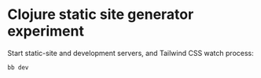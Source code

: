 # Clojure static site generator experiment

Start static-site and development servers, and Tailwind CSS watch process:

```bash
bb dev
```
